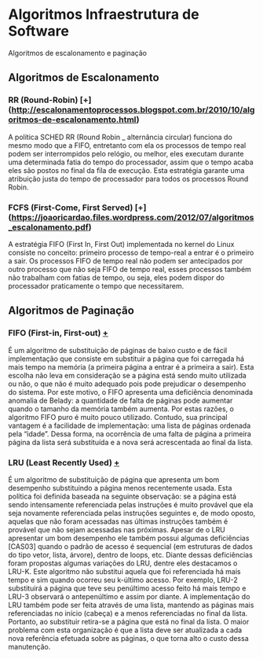 # Algoritmos Infraestrutura de Software

Algoritmos de escalonamento e paginação

## Algoritmos de Escalonamento

### RR (Round-Robin) [+] (http://escalonamentoprocessos.blogspot.com.br/2010/10/algoritmos-de-escalonamento.html)

A política SCHED RR (Round Robin _ alternância circular) funciona do mesmo modo que a FIFO, entretanto com ela os processos de tempo real podem ser interrompidos pelo relógio, ou melhor, eles executam durante uma determinada fatia do tempo do processador, assim que o tempo acaba eles são postos no final da fila de execução. Esta estratégia garante uma atribuição justa do tempo de processador para todos os processos Round Robin.

### FCFS (First-Come, First Served) [+] (https://joaoricardao.files.wordpress.com/2012/07/algoritmos_escalonamento.pdf)

A estratégia FIFO (First In, First Out) implementada no kernel do Linux consiste no conceito: primeiro processo de tempo-real a entrar é o primeiro a sair. Os processos FIFO de tempo real não podem ser antecipados por outro processo que não seja FIFO de tempo real, esses processos também não trabalham com fatias de tempo, ou seja, eles podem dispor do processador praticamente o tempo que necessitarem.

## Algoritmos de Paginação

### FIFO (First-in, First-out) [+]( http://escalonamentoprocessos.blogspot.com.br/2010/12/memoria-virtual-paginacao-por-demanda-e.html)

É um algoritmo de substituição de páginas de baixo custo e de fácil implementação que consiste em substituir a página que foi carregada há mais tempo na memória (a primeira página a entrar é a primeira a sair). Esta escolha não leva em consideração se a página está sendo muito utilizada ou não, o que não é muito adequado pois pode prejudicar o desempenho do sistema. Por este motivo, o FIFO apresenta uma deficiência denominada anomalia de Belady: a quantidade de falta de páginas pode aumentar quando o tamanho da memória também aumenta.
Por estas razões, o algoritmo FIFO puro é muito pouco utilizado. Contudo, sua principal vantagem é a facilidade de implementação: uma lista de páginas ordenada pela “idade”. Dessa forma, na ocorrência de uma falta de página a primeira página da lista será substituída e a nova será acrescentada ao final da lista.

### LRU (Least Recently Used) [+]( http://escalonamentoprocessos.blogspot.com.br/2010/12/memoria-virtual-paginacao-por-demanda-e.html)

É um algoritmo de substituição de página que apresenta um bom desempenho substituindo a página menos recentemente usada. Esta política foi definida baseada na seguinte observação: se a página está sendo intensamente referenciada pelas instruções é muito provável que ela seja novamente referenciada pelas instruções seguintes e, de modo oposto, aquelas que não foram acessadas nas últimas instruções também é provável que não sejam acessadas nas próximas. Apesar de o LRU apresentar um bom desempenho ele também possui algumas deficiências [CAS03] quando o padrão de acesso é sequencial (em estruturas de dados do tipo vetor, lista, árvore), dentro de loops, etc. Diante dessas deficiências foram propostas algumas variações do LRU, dentre eles destacamos o LRU-K. Este algoritmo não substitui aquela que foi referenciada há mais tempo e sim quando ocorreu seu k-último acesso. Por exemplo, LRU-2 substituirá a página que teve seu penúltimo acesso feito há mais tempo e LRU-3 observará o antepenúltimo e assim por diante. 
A implementação do LRU também pode ser feita através de uma lista, mantendo as páginas mais referenciadas no início (cabeça) e a menos referenciadas no final da lista. Portanto, ao substituir retira-se a página que está no final da lista. O maior problema com esta organização é que a lista deve ser atualizada a cada nova referência efetuada sobre as páginas, o que torna alto o custo dessa manutenção.
